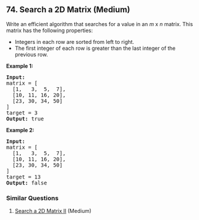 ## 74. Search a 2D Matrix (Medium)

<p>Write an efficient algorithm that searches for a value in an <em>m</em> x <em>n</em> matrix. This matrix has the following properties:</p>

<ul>
	<li>Integers in each row are sorted from left to right.</li>
	<li>The first integer of each row is greater than the last integer of the previous row.</li>
</ul>

<p><strong>Example 1:</strong></p>

<pre>
<strong>Input:</strong>
matrix = [
  [1,   3,  5,  7],
  [10, 11, 16, 20],
  [23, 30, 34, 50]
]
target = 3
<strong>Output:</strong> true
</pre>

<p><strong>Example 2:</strong></p>

<pre>
<strong>Input:</strong>
matrix = [
  [1,   3,  5,  7],
  [10, 11, 16, 20],
  [23, 30, 34, 50]
]
target = 13
<strong>Output:</strong> false</pre>


### Similar Questions
  1. [Search a 2D Matrix II](https://github.com/openset/leetcode/tree/master/solution/search-a-2d-matrix-ii) (Medium)
